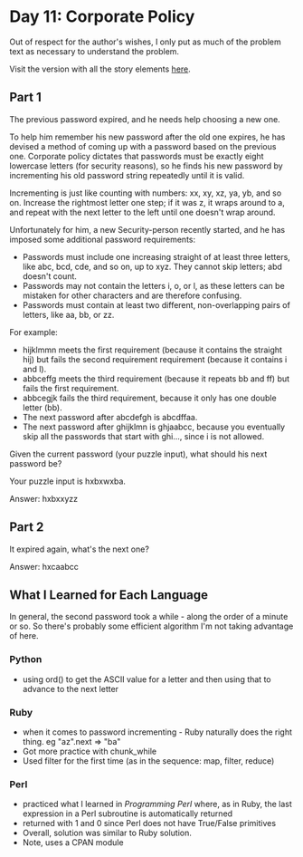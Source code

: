 # Day 11: Corporate Policy

Out of respect for the author's wishes, I only put as much of the problem text as necessary to understand the problem.

Visit the version with all the story elements [here](https://adventofcode.com/2015/day/11).

## Part 1

The previous password expired, and he needs help choosing a new one.

To help him remember his new password after the old one expires, he has devised a method of coming up with a password based on the previous one. Corporate policy dictates that passwords must be exactly eight lowercase letters (for security reasons), so he finds his new password by incrementing his old password string repeatedly until it is valid.

Incrementing is just like counting with numbers: xx, xy, xz, ya, yb, and so on. Increase the rightmost letter one step; if it was z, it wraps around to a, and repeat with the next letter to the left until one doesn't wrap around.

Unfortunately for him, a new Security-person recently started, and he has imposed some additional password requirements:

- Passwords must include one increasing straight of at least three letters, like abc, bcd, cde, and so on, up to xyz. They cannot skip letters; abd doesn't count.
- Passwords may not contain the letters i, o, or l, as these letters can be mistaken for other characters and are therefore confusing.
- Passwords must contain at least two different, non-overlapping pairs of letters, like aa, bb, or zz.

For example:

- hijklmmn meets the first requirement (because it contains the straight hij) but fails the second requirement requirement (because it contains i and l).
- abbceffg meets the third requirement (because it repeats bb and ff) but fails the first requirement.
- abbcegjk fails the third requirement, because it only has one double letter (bb).
- The next password after abcdefgh is abcdffaa.
- The next password after ghijklmn is ghjaabcc, because you eventually skip all the passwords that start with ghi..., since i is not allowed.

Given the current password (your puzzle input), what should his next password be?

Your puzzle input is hxbxwxba.

Answer: hxbxxyzz

## Part 2

It expired again, what's the next one?

Answer: hxcaabcc

## What I Learned for Each Language

In general, the second password took a while - along the order of a minute or so. So there's probably some efficient algorithm I'm not taking advantage of here.

### Python
- using ord() to get the ASCII value for a letter and then using that to advance to the next letter

### Ruby
- when it comes to password incrementing - Ruby naturally does the right thing. eg "az".next => "ba"
- Got more practice with chunk_while
- Used filter for the first time (as in the sequence: map, filter, reduce)
### Perl
- practiced what I learned in _Programming Perl_ where, as in Ruby, the last expression in a Perl subroutine is automatically returned
- returned with 1 and 0 since Perl does not have True/False primitives
- Overall, solution was similar to Ruby solution.
- Note, uses a CPAN module